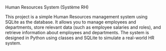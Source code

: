 Human Resources System (Système RH)

This project is a simple Human Resources management system using SQLite as the database. It allows you to manage employees and departments, store relevant data (such as employee salaries and roles), and retrieve information about employees and departments. The system is designed in Python using classes and SQLite to simulate a real-world HR system.
